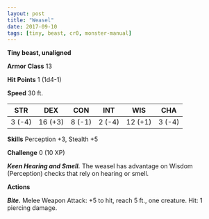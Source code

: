 ```yaml
---
layout: post
title: "Weasel"
date: 2017-09-10
tags: [tiny, beast, cr0, monster-manual]
---
```


**Tiny beast, unaligned**

**Armor Class** 13

**Hit Points** 1 (1d4-1)

**Speed** 30 ft.

|   STR   |   DEX   |   CON   |   INT   |   WIS   |   CHA   |
|:-----:|:-----:|:-----:|:-----:|:-----:|:-----:|
| 3 (-4) | 16 (+3) | 8 (-1) | 2 (-4) | 12 (+1) | 3 (-4) |

**Skills** Perception +3, Stealth +5

**Challenge** 0 (10 XP)

***Keen Hearing and Smell.*** The weasel has advantage on Wisdom (Perception) checks that rely on hearing or smell.

**Actions**

***Bite.*** Melee Weapon Attack: +5 to hit, reach 5 ft., one creature. Hit: 1 piercing damage.

